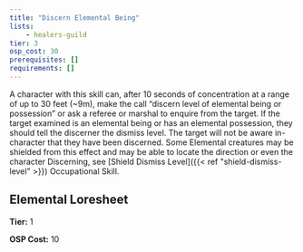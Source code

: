 ```yaml
---
title: "Discern Elemental Being"
lists:
    - healers-guild
tier: 3
osp_cost: 30
prerequisites: []
requirements: []
---
```

A character with this skill can, after 10 seconds of concentration at a range of up to 30 feet (~9m), make the call “discern level of elemental being or possession” or ask a referee or marshal to enquire from the target. If the target examined is an elemental being or has an elemental possession, they should tell the discerner the dismiss level. The target will not be aware in- character that they have been discerned. Some Elemental creatures may be shielded from this effect and may be able to locate the direction or even the character Discerning, see [Shield Dismiss Level]({{< ref "shield-dismiss-level" >}}) Occupational Skill.


## Elemental Loresheet

**Tier:** 1

**OSP Cost:** 10